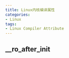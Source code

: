 ```yaml
---
title: Linux内核编译属性
categories: 
- Linux
tags:
- Linux Compiler Attribute
---
```


## __ro_after_init
